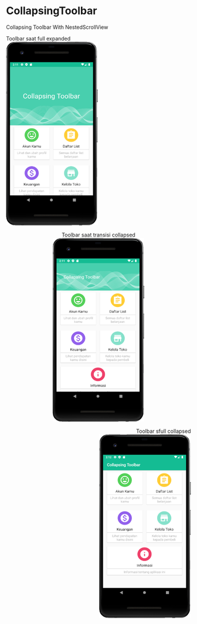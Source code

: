 # CollapsingToolbar
Collapsing Toolbar With NestedScrollView

<p align="left">Toolbar saat full expanded<br>
   <img src="CollapsingToolbar/images/expand.PNG" width="250" height="500">
 </p>
 
 <p align="center">Toolbar saat transisi collapsed<br>
   <img src="CollapsingToolbar/images/middle.PNG" width="250" height="500">
 </p>
 
 <p align="right">Toolbar sfull collapsed<br>
   <img src="CollapsingToolbar/images/collapsed.PNG" width="250" height="500">
 </p>
